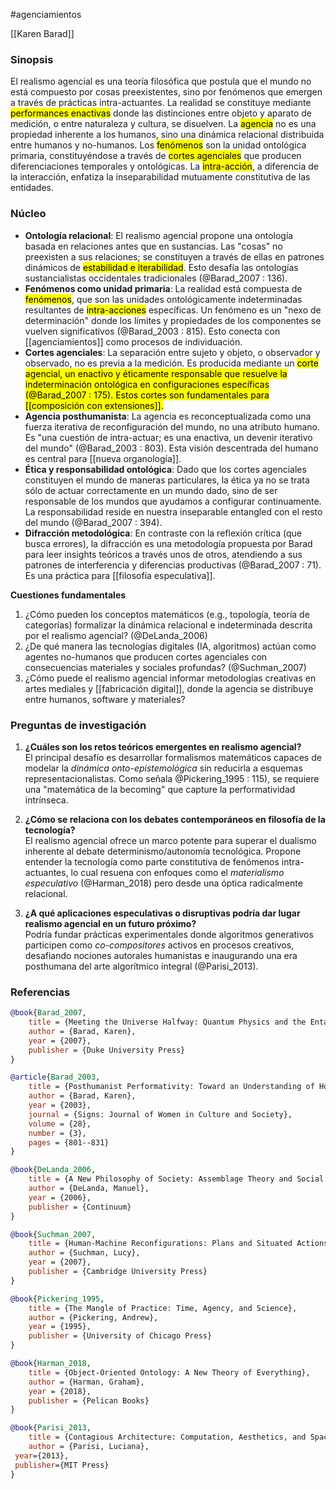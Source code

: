 #agenciamientos

[[Karen Barad]]



### Sinopsis
El realismo agencial es una teoría filosófica que postula que el mundo no está compuesto por cosas preexistentes, sino por fenómenos que emergen a través de prácticas intra-actuantes. La realidad se constituye mediante <mark class='hltr-orange'>performances enactivas</mark> donde las distinciones entre objeto y aparato de medición, o entre naturaleza y cultura, se disuelven. La <mark class='hltr-green'>agencia</mark> no es una propiedad inherente a los humanos, sino una dinámica relacional distribuida entre humanos y no-humanos. Los <mark class='hltr-blue'>fenómenos</mark> son la unidad ontológica primaria, constituyéndose a través de <mark class='hltr-blue'>cortes agenciales</mark> que producen diferenciaciones temporales y ontológicas. La <mark class='hltr-blue'>intra-acción</mark>, a diferencia de la interacción, enfatiza la inseparabilidad mutuamente constitutiva de las entidades.

### Núcleo

-   **Ontología relacional**: El realismo agencial propone una ontología basada en relaciones antes que en sustancias. Las "cosas" no preexisten a sus relaciones; se constituyen a través de ellas en patrones dinámicos de <mark class='hltr-orange'>estabilidad e iterabilidad</mark>. Esto desafía las ontologías sustancialistas occidentales tradicionales (@Barad_2007 : 136).
-   **Fenómenos como unidad primaria**: La realidad está compuesta de <mark class='hltr-green'>fenómenos</mark>, que son las unidades ontológicamente indeterminadas resultantes de <mark class='hltr-blue'>intra-acciones</mark> específicas. Un fenómeno es un "nexo de determinación" donde los límites y propiedades de los componentes se vuelven significativos (@Barad_2003 : 815). Esto conecta con [[agenciamientos]] como procesos de individuación.
-   **Cortes agenciales**: La separación entre sujeto y objeto, o observador y observado, no es previa a la medición. Es producida mediante un <mark class='hltr-blue'>corte agencial</map>, un enactivo y éticamente responsable que resuelve la indeterminación ontológica en configuraciones específicas (@Barad_2007 : 175). Estos cortes son fundamentales para [[composición con extensiones]].
-   **Agencia posthumanista**: La <map class='hltr-green'>agencia</map> es reconceptualizada como una fuerza iterativa de reconfiguración del mundo, no una atributo humano. Es "una cuestión de intra-actuar; es una enactiva, un devenir iterativo del mundo" (@Barad_2003 : 803). Esta visión descentrada del humano es central para [[nueva organología]].
-   **Ética y responsabilidad ontológica**: Dado que los cortes agenciales constituyen el mundo de maneras particulares, la ética ya no se trata sólo de actuar correctamente en un mundo dado, sino de ser responsable de los mundos que ayudamos a configurar continuamente. La responsabilidad reside en nuestra inseparable entangled con el resto del mundo (@Barad_2007 : 394).
-   **Difracción metodológica**: En contraste con la reflexión crítica (que busca errores), la <map class='hltr-orange'>difracción</map> es una metodología propuesta por Barad para leer insights teóricos a través unos de otros, atendiendo a sus patrones de interferencia y diferencias productivas (@Barad_2007 : 71). Es una práctica para [[filosofía especulativa]].

**Cuestiones fundamentales**
1.  ¿Cómo pueden los conceptos matemáticos (e.g., topología, teoría de categorías) formalizar la dinámica relacional e indeterminada descrita por el realismo agencial? (@DeLanda_2006)
2.  ¿De qué manera las tecnologías digitales (IA, algoritmos) actúan como agentes no-humanos que producen cortes agenciales con consecuencias materiales y sociales profundas? (@Suchman_2007)
3.  ¿Cómo puede el realismo agencial informar metodologías creativas en artes mediales y [[fabricación digital]], donde la agencia se distribuye entre humanos, software y materiales?

### Preguntas de investigación

1.  **¿Cuáles son los retos teóricos emergentes en realismo agencial?**  
    El principal desafío es desarrollar formalismos matemáticos capaces de modelar la *dinámica onto-epistemológica* sin reducirla a esquemas representacionalistas. Como señala @Pickering_1995 : 115), se requiere una "matemática de la becoming" que capture la performatividad intrínseca.

2.  **¿Cómo se relaciona con los debates contemporáneos en filosofía de la tecnología?**  
    El realismo agencial ofrece un marco potente para superar el dualismo inherente al debate determinismo/autonomía tecnológica. Propone entender la tecnología como parte constitutiva de fenómenos intra-actuantes, lo cual resuena con enfoques como el *materialismo especulativo* (@Harman_2018) pero desde una óptica radicalmente relacional.

3.  **¿A qué aplicaciones especulativas o disruptivas podría dar lugar realismo agencial en un futuro próximo?**  
    Podría fundar prácticas experimentales donde algoritmos generativos participen como *co-compositores* activos en procesos creativos, desafiando nociones autorales humanistas e inaugurando una era posthumana del arte algorítmico integral (@Parisi_2013).

### Referencias

```bibtex
@book{Barad_2007,
	title = {Meeting the Universe Halfway: Quantum Physics and the Entanglement of Matter and Meaning},
	author = {Barad, Karen},
	year = {2007},
	publisher = {Duke University Press}
}

@article{Barad_2003,
	title = {Posthumanist Performativity: Toward an Understanding of How Matter Comes to Matter},
	author = {Barad, Karen},
	year = {2003},
	journal = {Signs: Journal of Women in Culture and Society},
	volume = {28},
	number = {3},
	pages = {801--831}
}

@book{DeLanda_2006,
	title = {A New Philosophy of Society: Assemblage Theory and Social Complexity},
	author = {DeLanda, Manuel},
	year = {2006},
	publisher = {Continuum}
}

@book{Suchman_2007,
	title = {Human-Machine Reconfigurations: Plans and Situated Actions},
	author = {Suchman, Lucy},
	year = {2007},
	publisher = {Cambridge University Press}
}

@book{Pickering_1995,
	title = {The Mangle of Practice: Time, Agency, and Science},
	author = {Pickering, Andrew},
	year = {1995},
	publisher = {University of Chicago Press}
}

@book{Harman_2018,
	title = {Object-Oriented Ontology: A New Theory of Everything},
	author = {Harman, Graham},
	year = {2018},
	publisher = {Pelican Books}
}

@book{Parisi_2013,
	title = {Contagious Architecture: Computation, Aesthetics, and Space},
	author = {Parisi, Luciana},
 year={2013},
 publisher={MIT Press}
}


```



